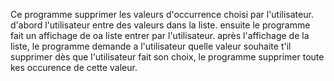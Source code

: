 Ce programme supprimer les valeurs d'occurrence choisi par l'utilisateur.
d'abord l'utilisateur entre des valeurs dans la liste.
ensuite le programme fait un affichage de oa liste entrer par l'utilisateur.
après l'affichage de la liste, le programme demande a l'utilisateur quelle valeur souhaite t'il supprimer 
dès que l'utilisateur fait son choix, le programme supprimer toute kes occurence de cette valeur.
